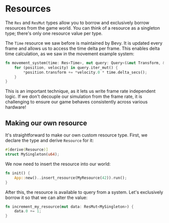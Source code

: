# Resources

The `Res` and `ResMut` types allow you to borrow and exclusively borrow resources from the game world.
You can think of a resource as a singleton type; there's only one resource value per type.

The `Time` resource we saw before is maintained by Bevy.
It is updated every frame and allows us to access the time delta per frame.
This enables delta time calculation, as we saw in the movement example system:

```rust
fn movement_system(time: Res<Time>, mut query: Query<(&mut Transform, &Velocity)>) {
    for (position, velocity) in query.iter_mut() {
        *position.transform += *velocity.0 * time.delta_secs();
    }
}
```

This is an important technique, as it lets us write frame rate independent logic. 
If we don't decouple our simulation from the frame rate, it is challenging to ensure our game behaves consistently across various hardware!

## Making our own resource

It's straightforward to make our own custom resource type. 
First, we declare the type and derive `Resource` for it:

```rust
#[derive(Resource)]
struct MySingleton(u64);
```

We now need to insert the resource into our world:

```rust
fn init() {
    App::new()..insert_resource(MyResource(42)).run();
}
```

After this, the resource is available to query from a system. 
Let's exclusively borrow it so that we can alter the value:

```rust
fn increment_my_resource(mut data: ResMut<MySingleton>) {
    data.0 += 1;
}
```